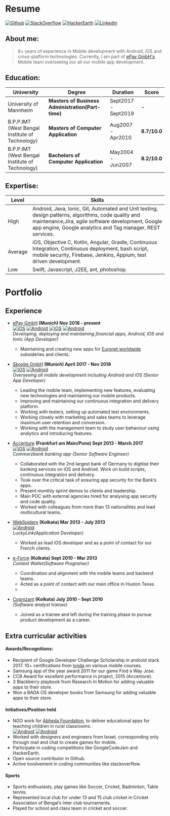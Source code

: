 
# Resume
[![Github](https://img.shields.io/badge/Github-Profile-black.svg?style=square&logo=github)](https://github.com/ir2pid/) [![StackOverflow](https://img.shields.io/badge/Stack_Overflow-Profile-orange.svg?square&logo=stackoverflow)](https://stackoverflow.com/users/838355/ir2pid) [![HackerEarth](https://img.shields.io/badge/Hacker_Earth-Profile-blue.svg?style=square&logo=hackster)](https://www.hackerearth.com/@ir2pid) [![Linkedin](https://img.shields.io/badge/Linkedin-Profile-informational.svg?style=square&logo=linkedin)](https://linkedin.com/in/ir2pid/)

## About me:
> 8+ years of experience in Mobile development with Android, iOS and cross-platform technologies. Currently, I am part of [ePay GmbH's](http://www.epay.de) Mobile team overseeing our all our mobile app development.

## Education:

| University | Degree | Duration | Score|
| ------ | ------ | ------ | ------ |
| University of Mannheim| **Masters of Business Administration(Part-time)** | Sept2017 - Sept2019 | **-** |
| B.P.P.IMT (West Bengal Institute of Technology)| **Masters of Computer Application** | Aug2007 - Apr2010 | **8.7/10.0** |
| B.P.P.IMT (West Bengal Institute of Technology) | **Bachelors of Computer Application** | May2004 - Jun2007 | **8.2/10.0** |

## Expertise:

| Level | Skills|
| ------ | ------ |
|High|Android, Java, Ionic, Git, Automated and Unit testing, design patterns, algorithms, code quality and maintenance,Jira, agile software development, Google app engine, Google analytics and Tag manager, REST services.|
|Average|iOS, Objective C, Kotlin, Angular, Gradle, Continuous Integration, Continuous deployment, bash script, mobile security, Firebase, Jenkins, Appium, test driven development.|
|Low|Swift, Javascript, J2EE, ant, photoshop.|

# Portfolio


## Experience

- [ePay GmbH](http://www.epay.de) **(Munich) Nov 2018 - present** <br>
[![iOS](https://img.shields.io/badge/iOS-Lendstar-lightgrey.svg?style=square&logo=apple)](https://itunes.apple.com/de/app/lendstar-geld-senden/id639206003?mt=8) [![Android](https://img.shields.io/badge/Android-Lendstar-green.svg?style=square&logo=android)](https://play.google.com/store/apps/details?id=com.lendstar.app&hl=de) [![iOS](https://img.shields.io/badge/iOS-Bay-lightgrey.svg?style=square&logo=apple)](https://itunes.apple.com/cy/app/bay-lendstar-geld-senden/id1141022152) [![Android](https://img.shields.io/badge/Android-Bay-green.svg?style=square&logo=android)](https://play.google.com/store/apps/details?id=de.bay.app&hl=en) <br>
 _Developing, deploying and maintaining financial apps, Android, iOS and Ionic (App Developer)_
    - Maintaining and creating new apps for [Euronet worldwide](https://euronetworldwide.com) subsideries and clients.
    
    
- [Skoobe GmbH](http://www.skoobe.de) **(Munich) April 2017 - Nov 2018** <br>
[![iOS](https://img.shields.io/badge/iOS-Skoobe-lightgrey.svg?style=square&logo=apple)](https://itunes.apple.com/fr/app/commerzbank-banking/id366609901?mt=8) [![Android](https://img.shields.io/badge/Android-Skoobe-green.svg?style=square&logo=android)](https://play.google.com/store/apps/details?id=net.skoobe.reader&hl=en) <br>
 _Overseeing all mobile development including Android and iOS (Senior App Developer)_
    - Leading the mobile team, implementing new features, evaluating new technologies and maintaining our mobile products. 
    - Improving and maintaining our continuous integration and delivery platform.
    - Working with testers, setting up automated test environments.
    - Working closely with marketing and sales teams to leverage maximum user retention and conversion.
    - Working with the management team to study user behaviour using analytics and introducing features.
    
- [Accenture](https://www.accenture.com/in-en/company) **(Frankfurt am Main/Pune) Sept 2013 - March 2017** <br>
[![iOS](https://img.shields.io/badge/iOS-Commerzbank-lightgrey.svg?style=square&logo=apple)](https://itunes.apple.com/de/app/commerzbank-banking/id366609901?mt=8) [![Android](https://img.shields.io/badge/Android-Commerzbank-green.svg?style=square&logo=android)](https://play.google.com/store/apps/details?id=de.commerzbanking.mobil&hl=en) <br>
 _Commerzbank banking app (Senior Software Engineer)_
    - Collaborated with the 2nd largest bank of Germany to digitise their banking services on iOS and Android. Work on build scripts, continuous integration and delivery.
    - Took over the critical task of ensuring app security for the Bank’s apps.
    - Present monthly sprint demos to clients and leadership.
    - Main POC with external agencies hired for analysing app security and code quality.
    - Worked with colleagues from more than 13 nationalities and lead multicultural teams.
   
- [WebSpiders](https://www.webspiders.com/) **(Kolkata) Mar 2013 - July 2013** <br> [![Android](https://img.shields.io/badge/Android-Luckylink-green.svg?style=square&logo=android)](https://play.google.com/store/apps/details?id=karma.scommerce.bmk&hl=en) <br>
 _LuckyLink(Application Developer)_
    - Worked as lead iOS developer and as a point of contact for our French clients.

- [e-Force](https://www.bloomberg.com/research/stocks/private/snapshot.asp?privcapId=27925) **(Kolkata) Sept 2010 - Mar 2013** <br> 
 _Context Wallet(Software Programer)_
    - Coordination and alignment with the mobile teams and backend teams. 
    - Acted as a point of contact with our main office in Huston Texas.
    - 
- [Cognizant](https://www.cognizant.com/en_us) **(Kolkata) July 2010 - Sept 2010** <br>
 _(Software analyst trainee)_
    - Joined as a trainee and left during the training phase to pursue product development as a career.
    
## Extra curricular activities
#### Awards/Recognitions:

- Recipient of Google Developer Challenge Scholarship in android stack 2017. 10+ certifications from  [lynda](http://www.lynda.com) on various mobile courses.
- Samsung app of the year award 2011 for our game Find a Way Jose.
- CCB Award for excellent performance in project, 2015 (Accenture).
- 3 Blackberry playbook from Research In Motion for adding valuable apps to their store.
- Won a BADA OS developer books from Samsung for adding valuable apps to their store.


#### Initiatives/Position held
- NGO work for [Abheda Foundation](https://abhedafoundation.org), to deliver educational apps for teaching children in rural classrooms.
 <br> [![Android](https://img.shields.io/badge/Android-Abheda_Bengali-green.svg?style=square&logo=android)](https://play.google.com/store/apps/details?id=com.noisyninja.abheda_droid) [![Android](https://img.shields.io/badge/Android-Abheda_Hindi-green.svg?style=square&logo=android)](https://play.google.com/store/apps/details?id=com.noisyninja.abheda_droid_hindi) <br>
- Worked with designers and engineers from Israel, corresponding only through mail and chat to create games for mobile.
- Participate in coding competitions like GoogleCodeJam and HackerEarth.
- Open source contributor in Github.
- Active involvement in coding communities like stackoverflow.

#### Sports
- Sports enthusiasts, play games like Soccer, Cricket, Badminton, Table tennis.
- Represented local club for under 13 and 15 club cricket in Cricket Association of Bengal’s inter club tournaments. 
- Played for school and class team in cricket and soccer.

